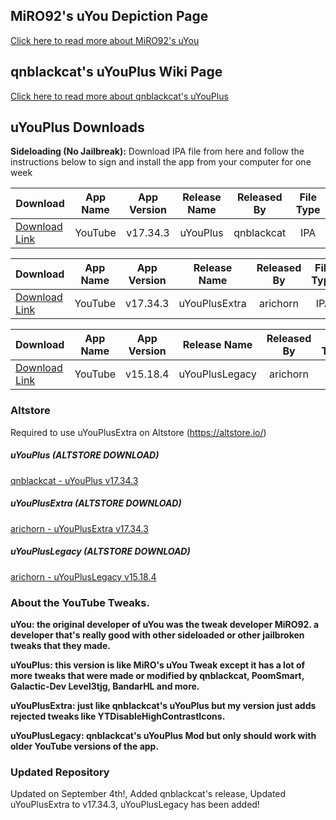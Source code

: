 ## MiRO92's uYou Depiction Page
[Click here to read more about MiRO92's uYou](https://miro92.com/repo/depictions/?p=com.miro.uyou)
## qnblackcat's uYouPlus Wiki Page
[Click here to read more about qnblackcat's uYouPlus](https://github.com/qnblackcat/uYouPlus/wiki)
## uYouPlus Downloads

**Sideloading (No Jailbreak):** 
     Download IPA file from here and follow the instructions below to sign and install the app from your computer for one week
 
   | Download | App Name | App Version | Release Name | Released By | File Type |
   |----------|:------:|:-------:|:------:|:---------:|:---------:|
   | [Download Link](https://github.com/qnblackcat/uYouPlus/releases/download/v17.34.3-2.1/uYouPlus_17.34.3_2.1.ipa) | YouTube | v17.34.3 | uYouPlus | qnblackcat | IPA |
 
   | Download | App Name | App Version | Release Name | Released By | File Type |
   |----------|:------:|:-------:|:------:|:---------:|:---------:|
   | [Download Link](https://github.com/arichorn/uYouPlusExtra/releases/download/v17.34.3-2.1-(132)/uYouPlus_17.34.3_2.1_F2.ipa) | YouTube | v17.34.3 | uYouPlusExtra | arichorn | IPA |
       
   | Download | App Name | App Version | Release Name | Released By | File Type |
   |----------|:------:|:-------:|:----:|:---------:|:---------:|
   | [Download Link](https://github.com/arichorn/uYouPlusExtra/releases/download/v15.18.4-2.1-(140)/uYouPlusExtra_15.18.4_2.1.ipa) | YouTube | v15.18.4 | uYouPlusLegacy | arichorn | IPA |

### Altstore
Required to use uYouPlusExtra on Altstore (https://altstore.io/)

##### uYouPlus (ALTSTORE DOWNLOAD)
[qnblackcat - uYouPlus v17.34.3](https://tinyurl.com/3vjyvwwe)
##### uYouPlusExtra (ALTSTORE DOWNLOAD)
[arichorn - uYouPlusExtra v17.34.3](https://tinyurl.com/4yw25d72)
##### uYouPlusLegacy (ALTSTORE DOWNLOAD)
[arichorn - uYouPlusLegacy v15.18.4 ](https://tinyurl.com/35ybuh42)

### About the YouTube Tweaks.
**uYou: the original developer of uYou was the tweak developer MiRO92. a developer that's really good with other sideloaded or other jailbroken tweaks that they made.**

**uYouPlus: this version is like MiRO's uYou Tweak except it has a lot of more tweaks that were made or modified by qnblackcat, PoomSmart, Galactic-Dev Level3tjg, BandarHL and more.**

**uYouPlusExtra: just like qnblackcat's uYouPlus but my version just adds rejected tweaks like YTDisableHighContrastIcons.**

**uYouPlusLegacy: qnblackcat's uYouPlus Mod but only should work with older YouTube versions of the app.**

### Updated Repository
Updated on September 4th!,
Added qnblackcat's release,
Updated uYouPlusExtra to v17.34.3,
uYouPlusLegacy has been added!
